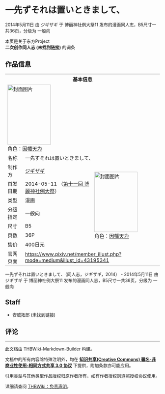 # 一先ずそれは置いときまして、

<!-- source html: G:\repos\THBWiki-Markdown-Builder\THBWikiMarkdown\Temp\main\b\bc\ns0%3A%E4%B8%80%E5%85%88%E3%81%9A%E3%81%9D%E3%82%8C%E3%81%AF%E7%BD%AE%E3%81%84%E3%81%A8%E3%81%8D%E3%81%BE%E3%81%97%E3%81%A6%E3%80%81.html -->

2014年5月11日 由 ジギザギ 于 博丽神社例大祭11 发布的漫画同人志，B5尺寸一共36页，分级为 一般向

本页是关于东方Project  
 **二次创作同人志 (未找到链接)** 的词条

## 作品信息

<table><tbody><tr><th colspan="3">基本信息</th></tr><tr><td class="cover-artwork-mobile" colspan="2"><a href="./文件-一先ずそれは置いときまして、封面.jpg.md" class="image" title="封面图片"><img alt="封面图片" src="https://upload.thwiki.cc/thumb/8/87/%E4%B8%80%E5%85%88%E3%81%9A%E3%81%9D%E3%82%8C%E3%81%AF%E7%BD%AE%E3%81%84%E3%81%A8%E3%81%8D%E3%81%BE%E3%81%97%E3%81%A6%E3%80%81%E5%B0%81%E9%9D%A2.jpg/140px-%E4%B8%80%E5%85%88%E3%81%9A%E3%81%9D%E3%82%8C%E3%81%AF%E7%BD%AE%E3%81%84%E3%81%A8%E3%81%8D%E3%81%BE%E3%81%97%E3%81%A6%E3%80%81%E5%B0%81%E9%9D%A2.jpg" decoding="async" loading="lazy" width="140" height="196" srcset="https://upload.thwiki.cc/thumb/8/87/%E4%B8%80%E5%85%88%E3%81%9A%E3%81%9D%E3%82%8C%E3%81%AF%E7%BD%AE%E3%81%84%E3%81%A8%E3%81%8D%E3%81%BE%E3%81%97%E3%81%A6%E3%80%81%E5%B0%81%E9%9D%A2.jpg/210px-%E4%B8%80%E5%85%88%E3%81%9A%E3%81%9D%E3%82%8C%E3%81%AF%E7%BD%AE%E3%81%84%E3%81%A8%E3%81%8D%E3%81%BE%E3%81%97%E3%81%A6%E3%80%81%E5%B0%81%E9%9D%A2.jpg 1.5x, https://upload.thwiki.cc/thumb/8/87/%E4%B8%80%E5%85%88%E3%81%9A%E3%81%9D%E3%82%8C%E3%81%AF%E7%BD%AE%E3%81%84%E3%81%A8%E3%81%8D%E3%81%BE%E3%81%97%E3%81%A6%E3%80%81%E5%B0%81%E9%9D%A2.jpg/280px-%E4%B8%80%E5%85%88%E3%81%9A%E3%81%9D%E3%82%8C%E3%81%AF%E7%BD%AE%E3%81%84%E3%81%A8%E3%81%8D%E3%81%BE%E3%81%97%E3%81%A6%E3%80%81%E5%B0%81%E9%9D%A2.jpg 2x" data-file-width="600" data-file-height="839"></a><div class="cover-char">角色：<a href="./因幡帝.md" title="因幡帝">因幡天为</a></div></td>
</tr><tr><td class="label">名称</td><td colspan="2"> 一先ずそれは置いときまして、 </td></tr><tr><td class="label">制作方</td><td><a href="./ジギザギ.md" title="ジギザギ">ジギザギ</a></td><td class="cover-artwork" rowspan="7" style="min-width:196px;"><a href="./文件-一先ずそれは置いときまして、封面.jpg.md" class="image" title="封面图片"><img alt="封面图片" src="https://upload.thwiki.cc/thumb/8/87/%E4%B8%80%E5%85%88%E3%81%9A%E3%81%9D%E3%82%8C%E3%81%AF%E7%BD%AE%E3%81%84%E3%81%A8%E3%81%8D%E3%81%BE%E3%81%97%E3%81%A6%E3%80%81%E5%B0%81%E9%9D%A2.jpg/140px-%E4%B8%80%E5%85%88%E3%81%9A%E3%81%9D%E3%82%8C%E3%81%AF%E7%BD%AE%E3%81%84%E3%81%A8%E3%81%8D%E3%81%BE%E3%81%97%E3%81%A6%E3%80%81%E5%B0%81%E9%9D%A2.jpg" decoding="async" loading="lazy" width="140" height="196" srcset="https://upload.thwiki.cc/thumb/8/87/%E4%B8%80%E5%85%88%E3%81%9A%E3%81%9D%E3%82%8C%E3%81%AF%E7%BD%AE%E3%81%84%E3%81%A8%E3%81%8D%E3%81%BE%E3%81%97%E3%81%A6%E3%80%81%E5%B0%81%E9%9D%A2.jpg/210px-%E4%B8%80%E5%85%88%E3%81%9A%E3%81%9D%E3%82%8C%E3%81%AF%E7%BD%AE%E3%81%84%E3%81%A8%E3%81%8D%E3%81%BE%E3%81%97%E3%81%A6%E3%80%81%E5%B0%81%E9%9D%A2.jpg 1.5x, https://upload.thwiki.cc/thumb/8/87/%E4%B8%80%E5%85%88%E3%81%9A%E3%81%9D%E3%82%8C%E3%81%AF%E7%BD%AE%E3%81%84%E3%81%A8%E3%81%8D%E3%81%BE%E3%81%97%E3%81%A6%E3%80%81%E5%B0%81%E9%9D%A2.jpg/280px-%E4%B8%80%E5%85%88%E3%81%9A%E3%81%9D%E3%82%8C%E3%81%AF%E7%BD%AE%E3%81%84%E3%81%A8%E3%81%8D%E3%81%BE%E3%81%97%E3%81%A6%E3%80%81%E5%B0%81%E9%9D%A2.jpg 2x" data-file-width="600" data-file-height="839"></a><div class="cover-char">角色：<a href="./因幡帝.md" title="因幡帝">因幡天为</a></div></td>
</tr><tr><td class="label">首发日期</td><td>2014-05-11&#160;（<a href="/展会作品列表?e=%E5%8D%9A%E4%B8%BD%E7%A5%9E%E7%A4%BE%E4%BE%8B%E5%A4%A7%E7%A5%AD%2311">第十一回 博麗神社例大祭</a>）</td></tr><tr><td class="label">类型</td><td>漫画</td></tr><tr><td class="label">分级指定</td><td>一般向</td></tr><tr><td class="label">尺寸</td><td>B5</td></tr><tr><td class="label">页数</td><td>36P</td></tr><tr><td class="label">售价</td><td>400日元</td></tr>
<tr><td class="label">官网页面</td><td colspan="2"><a rel="nofollow" class="external free" href="https://www.pixiv.net/member_illust.php?mode=medium&amp;illust_id=43195341">https://www.pixiv.net/member_illust.php?mode=medium&amp;illust_id=43195341</a></td></tr></tbody></table>

一先ずそれは置いときまして、（同人志，ジギザギ，2014） - 2014年5月11日 由 ジギザギ 于 博丽神社例大祭11 发布的漫画同人志，B5尺寸一共36页，分级为 一般向

## Staff
- 安威拓郎 (未找到链接)


## 评论




---

此文档由 [THBWiki-Markdown-Builder](https://github.com/Delsin-Yu/THBWiki-Markdown-Builder) 构建。

文档中的所有内容除特殊注明外，均在 [**知识共享(Creative Commons) 署名-非商业性使用-相同方式共享 3.0 协议**](https://creativecommons.org/licenses/by-sa/3.0/deed.zh-hans) 下提供，附加条款亦可能应用。

引用类型与其他类型作品版权归原作者所有，如有作者授权则遵照授权协议使用。

详细请查阅 [THBWiki：免责声明](https://thbwiki.cc/THBWiki:%E5%85%8D%E8%B4%A3%E5%A3%B0%E6%98%8E)。

